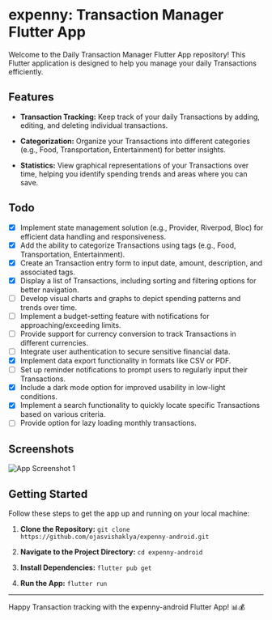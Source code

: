 # expenny: Transaction Manager Flutter App

Welcome to the Daily Transaction Manager Flutter App repository! This Flutter application is
designed to help you manage your daily Transactions efficiently.

## Features

- **Transaction Tracking:** Keep track of your daily Transactions by adding, editing, and deleting
  individual transactions.

- **Categorization:** Organize your Transactions into different categories (e.g., Food,
  Transportation, Entertainment) for better insights.

- **Statistics:** View graphical representations of your Transactions over time, helping you
  identify spending trends and areas where you can save.

## Todo

- [X] Implement state management solution (e.g., Provider, Riverpod, Bloc) for efficient data
  handling and responsiveness.
- [X] Add the ability to categorize Transactions using tags (e.g., Food, Transportation,
  Entertainment).
- [X] Create an Transaction entry form to input date, amount, description, and associated tags.
- [X] Display a list of Transactions, including sorting and filtering options for better navigation.
- [ ] Develop visual charts and graphs to depict spending patterns and trends over time.
- [ ] Implement a budget-setting feature with notifications for approaching/exceeding limits.
- [ ] Provide support for currency conversion to track Transactions in different currencies.
- [ ] Integrate user authentication to secure sensitive financial data.
- [X] Implement data export functionality in formats like CSV or PDF.
- [ ] Set up reminder notifications to prompt users to regularly input their Transactions.
- [X] Include a dark mode option for improved usability in low-light conditions.
- [X] Implement a search functionality to quickly locate specific Transactions based on various
  criteria.
- [ ] Provide option for lazy loading monthly transactions.

## Screenshots

![App Screenshot 1](/screenshots/img.png)

## Getting Started

Follow these steps to get the app up and running on your local machine:

1. **Clone the Repository:** `git clone https://github.com/ojasvishaklya/expenny-android.git`

2. **Navigate to the Project Directory:** `cd expenny-android`

3. **Install Dependencies:** `flutter pub get`

4. **Run the App:** `flutter run`

---

Happy Transaction tracking with the expenny-android Flutter App! 📊💰
